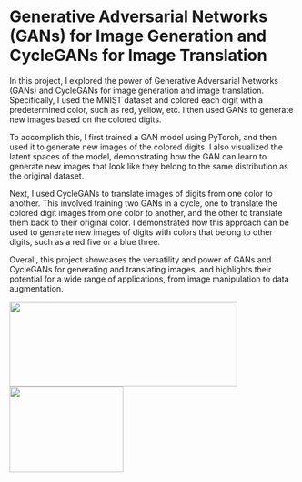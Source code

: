# Generative Adversarial Networks (GANs) for Image Generation and CycleGANs for Image Translation
In this project, I explored the power of Generative Adversarial Networks (GANs) and CycleGANs for image generation and image translation.
Specifically, I used the MNIST dataset and colored each digit with a predetermined color, such as red, yellow, etc. 
I then used GANs to generate new images based on the colored digits.

To accomplish this, I first trained a GAN model using PyTorch, and then used it to generate new images of the colored digits.
I also visualized the latent spaces of the model, demonstrating how the GAN can learn to generate new images that look like
they belong to the same distribution as the original dataset.

Next, I used CycleGANs to translate images of digits from one color to another. This involved training two GANs in a cycle, one to translate the colored
digit images from one color to another, and the other to translate them back to their original color. I demonstrated how this approach can be
used to generate new images of digits with colors that belong to other digits, such as a red five or a blue three.

Overall, this project showcases the versatility and power of GANs and CycleGANs for generating and translating images, and highlights their potential
for a wide range of applications, from image manipulation to data augmentation.

<img src="https://user-images.githubusercontent.com/81327428/221792402-a77a36c6-3872-44f4-a965-cbbd2e67741d.png" width="400" height="150">   <img src="https://user-images.githubusercontent.com/81327428/221792909-b2c5aef4-9a23-4318-bde1-94a60504e412.png" width="200" height="150">
